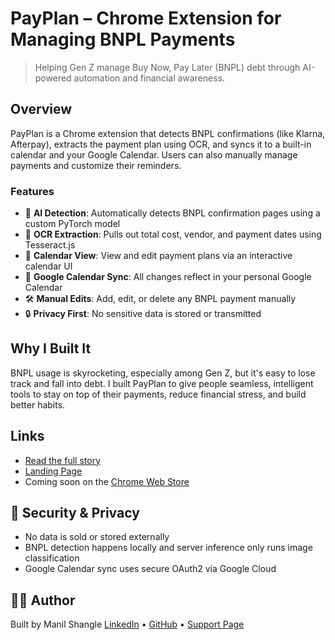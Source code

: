 # PayPlan – Chrome Extension for Managing BNPL Payments

> Helping Gen Z manage Buy Now, Pay Later (BNPL) debt through AI-powered automation and financial awareness.

## Overview

PayPlan is a Chrome extension that detects BNPL confirmations (like Klarna, Afterpay), extracts the payment plan using OCR, and syncs it to a built-in calendar and your Google Calendar. Users can also manually manage payments and customize their reminders.

### Features

- 🧠 **AI Detection**: Automatically detects BNPL confirmation pages using a custom PyTorch model
- 🔎 **OCR Extraction**: Pulls out total cost, vendor, and payment dates using Tesseract.js
- 📅 **Calendar View**: View and edit payment plans via an interactive calendar UI
- 🔁 **Google Calendar Sync**: All changes reflect in your personal Google Calendar
- 🛠️ **Manual Edits**: Add, edit, or delete any BNPL payment manually
- 🔒 **Privacy First**: No sensitive data is stored or transmitted

## Why I Built It

BNPL usage is skyrocketing, especially among Gen Z, but it's easy to lose track and fall into debt. I built PayPlan to give people seamless, intelligent tools to stay on top of their payments, reduce financial stress, and build better habits.

## Links

- [Read the full story](https://www.kaggle.com/code/manilshangle/payplan-bnpl-article)
- [Landing Page](manilshangle.github.io/PayPlanWebsite)
- Coming soon on the [Chrome Web Store](#)

## 🔐 Security & Privacy

- No data is sold or stored externally
- BNPL detection happens locally and server inference only runs image classification
- Google Calendar sync uses secure OAuth2 via Google Cloud

## 👨‍💻 Author

Built by Manil Shangle
[LinkedIn](https://www.linkedin.com/in/manilshangle) • [GitHub](https://github.com/ManilShangle) • [Support Page](manilshangle.github.io/PayPlanWebsite/support.html)